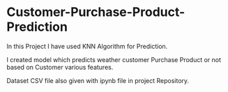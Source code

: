 # Customer-Purchase-Product-Prediction

In this Project I have used KNN Algorithm for Prediction.

I created model which predicts weather customer Purchase Product or not based on Customer various features.

Dataset CSV file also given with ipynb file in project Repository.
